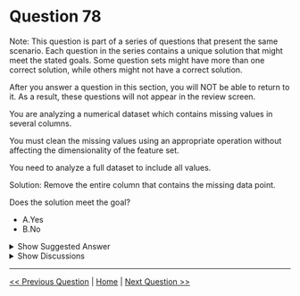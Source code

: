 # Question 78

Note: This question is part of a series of questions that present the same scenario. Each question in the series contains a unique solution that might meet the stated goals. Some question sets might have more than one correct solution, while others might not have a correct solution.

After you answer a question in this section, you will NOT be able to return to it. As a result, these questions will not appear in the review screen.

You are analyzing a numerical dataset which contains missing values in several columns.

You must clean the missing values using an appropriate operation without affecting the dimensionality of the feature set.

You need to analyze a full dataset to include all values.

Solution: Remove the entire column that contains the missing data point.

Does the solution meet the goal?

* A.Yes
* B.No

<details>
  <summary>Show Suggested Answer</summary>

  <strong>B</strong><br>
<p>Use the Multiple Imputation by Chained Equations (MICE) method.</p>
<p>Reference:</p>
<p>https://www.ncbi.nlm.nih.gov/pmc/articles/PMC3074241/</p>
<p>https://docs.microsoft.com/en-us/azure/machine-learning/studio-module-reference/clean-missing-data</p>

</details>

<details>
  <summary>Show Discussions</summary>

<blockquote><p><strong>pg13</strong> <code>(Fri 17 Jun 2022 14:15)</code> - <em>Upvotes: 5</em></p><p>correct answer is no</p></blockquote>
<blockquote><p><strong>pranav33</strong> <code>(Sat 22 Jun 2024 14:54)</code> - <em>Upvotes: 1</em></p><p>No is correct</p></blockquote>
<blockquote><p><strong>TheCyanideLancer</strong> <code>(Tue 20 Dec 2022 09:54)</code> - <em>Upvotes: 3</em></p><p>If you remove columns, dimensions will be affected, hence answer given is correct, which is no.</p></blockquote>
<blockquote><p><strong>Shanggavee</strong> <code>(Wed 19 Oct 2022 03:20)</code> - <em>Upvotes: 2</em></p><p>the answer is no</p></blockquote>
<blockquote><p><strong>Shashi_mv</strong> <code>(Sun 02 Oct 2022 22:55)</code> - <em>Upvotes: 1</em></p><p>the answer is Ýes. we cannot remove the entire column for a single missing data point.</p></blockquote>
<blockquote><p><strong>nick234987</strong> <code>(Thu 13 Oct 2022 10:50)</code> - <em>Upvotes: 4</em></p><p>So it is No</p></blockquote>

</details>

---

[<< Previous Question](question_77.md) | [Home](/index.md) | [Next Question >>](question_79.md)
